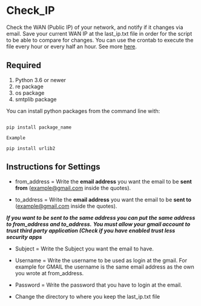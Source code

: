 # Check_IP

Check the WAN (Public IP) of your network, and notify if it changes via email. 
Save your current WAN IP at the last_ip.txt file in order for the script to be able to compare for changes. 
You can use the crontab to execute the file every hour or every half an hour. See more [here](https://www.raspberrypi.org/documentation/linux/usage/cron.md).

## Required

1. Python 3.6 or newer
2. re package
3. os package
4. smtplib package

You can install python packages from the command line with:
```

pip install package_name

Example

pip install urlib2

```

## Instructions for Settings

- from_address = Write the **email address** you want the email to be **sent from** (example@gmail.com inside the quotes).

- to_address = Write the **email address** you want the email to be **sent to** (example@gmail.com inside the quotes).

***If you want to be sent to the same address you can put the _same address_ to from_address and to_address.***
***You must allow your gmail account to trust third party application (Check if you have enabled trust less security apps***

- Subject = Write the Subject you want the email to have.

- Username = Write the username to be used as login at the gmail. For example for GMAIL the username is the same email address as the own you wrote at from_address.

- Password = Write the password that you have to login at the email.

- Change the directory to where you keep the last_ip.txt file
